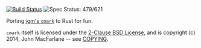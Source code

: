 [![Build Status](https://travis-ci.org/kivikakk/comrak.svg?branch=master)](https://travis-ci.org/kivikakk/comrak)
![Spec Status: 479/621](https://img.shields.io/badge/specs-479%2F621-yellow.svg)

Porting [jgm's `cmark`](https://github.com/jgm/cmark) to Rust for fun.

`cmark` itself is licensed under the [2-Clause BSD License](https://opensource.org/licenses/BSD-2-Clause),
and is copyright (c) 2014, John MacFarlane -- see
[COPYING](https://github.com/jgm/cmark/blob/118ebb338840d67005ee57ec39060d2b68f4ec7c/COPYING).
